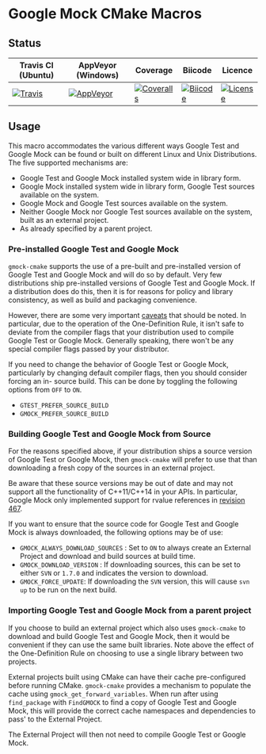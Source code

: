 # Google Mock CMake Macros

## Status

| Travis CI (Ubuntu) | AppVeyor (Windows) | Coverage | Biicode | Licence |
|--------------------|--------------------|----------|---------|---------|
|[![Travis](https://img.shields.io/travis/polysquare/gmock-cmake.svg)](http://travis-ci.org/polysquare/gmock-cmake)|[![AppVeyor](https://img.shields.io/appveyor/ci/smspillaz/gmock-cmake.svg)](https://ci.appveyor.com/project/smspillaz/gmock-cmake)|[![Coveralls](https://img.shields.io/coveralls/polysquare/gmock-cmake.svg)](http://coveralls.io/github/polysquare/gmock-cmake)|[![Biicode](https://webapi.biicode.com/v1/badges/smspillaz/smspillaz/gmock-cmake/master)](https://www.biicode.com/smspillaz/gmock-cmake)|[![License](https://img.shields.io/github/license/polysquare/gmock-cmake.svg)](http://github.com/polysquare/gmock-cmake)|

## Usage

This macro accommodates the various different ways Google Test and Google Mock
can be found or built on different Linux and Unix Distributions. The five
supported mechanisms are:

* Google Test and Google Mock installed system wide in library form.
* Google Mock installed system wide in library form, Google Test sources
  available on the system.
* Google Mock and Google Test sources available on the system.
* Neither Google Mock nor Google Test sources available on the system,
  built as an external project.
* As already specified by a parent project.

### Pre-installed Google Test and Google Mock

`gmock-cmake` supports the use of a pre-built and pre-installed version of
Google Test and Google Mock and will do so by default. Very few distributions
ship pre-installed versions of Google Test and Google Mock. If a distribution
does do this, then it is for reasons for policy and library consistency, as well
as build and packaging convenience.

However, there are some very important
[caveats](https://github.com/google/googletest/blob/master/googletest/docs/FAQ.md#why-is-it-not-recommended-to-install-a-pre-compiled-copy-of-google-test-for-example-into-usrlocal)
that should be noted. In particular, due to the operation of the One-Definition
Rule, it isn't safe to deviate from the compiler flags that your distribution
used to compile Google Test or Google Mock. Generally speaking, there won't be
any special compiler flags passed by your distributor.

If you need to change the behavior of Google Test or Google Mock, particularly
by changing default compiler flags, then you should consider forcing an in-
source build. This can be done by toggling the following options from `OFF` to
`ON`.

* `GTEST_PREFER_SOURCE_BUILD`
* `GMOCK_PREFER_SOURCE_BUILD`

### Building Google Test and Google Mock from Source

For the reasons specified
above, if your distribution ships a source version of Google Test or Google
Mock, then `gmock-cmake` will prefer to use that than downloading a fresh copy
of the sources in an external project.

Be aware that these source versions may be out of date and may not support all
the functionality of C++11/C++14 in your APIs. In particular, Google Mock only
implemented support for rvalue references in [revision
467](https://code.google.com/p/googlemock/source/detail?r=467).

If you want to ensure that the source code for Google Test and Google Mock is
always downloaded, the following options may be of use:

* `GMOCK_ALWAYS_DOWNLOAD_SOURCES` : Set to `ON` to always create an External
                                    Project and download and build sources
                                    at build time.
* `GMOCK_DOWNLOAD_VERSION` : If downloading sources, this can be set to either
                             `SVN` or `1.7.0` and indicates the version to
                             download.
* `GMOCK_FORCE_UPDATE`: If downloading the `SVN` version, this will cause
                        `svn up` to be run on the next build.

### Importing Google Test and Google Mock from a parent project

If you choose to build an external project which also uses `gmock-cmake` to
download and build Google Test and Google Mock, then it would be convenient if
they can use the same built libraries. Note above the effect of the
One-Definition Rule on choosing to use a single library between two projects.

External projects built using CMake can have their cache pre-configured before
running CMake. `gmock-cmake` provides a mechanism to populate the cache using
`gmock_get_forward_variables`. When run after using
`find_package` with `FindGMOCK` to find a copy of Google Test and Google
Mock, this will provide the correct cache namespaces and dependencies to pass'
to the External Project.

The External Project will then not need to compile Google Test or Google Mock.
